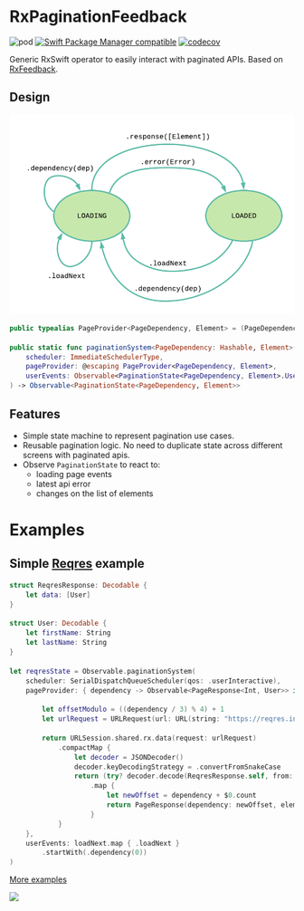 # RxPaginationFeedback
![pod](https://img.shields.io/cocoapods/v/RxPaginationFeedback.svg) [![Swift Package Manager compatible](https://img.shields.io/badge/Swift%20Package%20Manager-compatible-brightgreen.svg)](https://github.com/apple/swift-package-manager) [![codecov](https://codecov.io/gh/fabfelici/RxPaginationFeedback/branch/master/graph/badge.svg)](https://codecov.io/gh/fabfelici/RxPaginationFeedback)

Generic RxSwift operator to easily interact with paginated APIs. Based on [RxFeedback](https://github.com/NoTests/RxFeedback.swift).

## Design

![](Images/state_diagram.png)

```swift
public typealias PageProvider<PageDependency, Element> = (PageDependency) -> Observable<PageResponse<PageDependency, Element>>

public static func paginationSystem<PageDependency: Hashable, Element>(
    scheduler: ImmediateSchedulerType,
    pageProvider: @escaping PageProvider<PageDependency, Element>,
    userEvents: Observable<PaginationState<PageDependency, Element>.UserEvent>
) -> Observable<PaginationState<PageDependency, Element>>
```

## Features
* Simple state machine to represent pagination use cases.
* Reusable pagination logic. No need to duplicate state across different screens with paginated apis.
* Observe `PaginationState` to react to:
    * loading page events
    * latest api error
    * changes on the list of elements

# Examples

## Simple [Reqres](https://reqres.in/) example

```swift
struct ReqresResponse: Decodable {
    let data: [User]
}

struct User: Decodable {
    let firstName: String
    let lastName: String
}

let reqresState = Observable.paginationSystem(
    scheduler: SerialDispatchQueueScheduler(qos: .userInteractive),
    pageProvider: { dependency -> Observable<PageResponse<Int, User>> in

        let offsetModulo = ((dependency / 3) % 4) + 1
        let urlRequest = URLRequest(url: URL(string: "https://reqres.in/api/users?page=\(offsetModulo)")!)

        return URLSession.shared.rx.data(request: urlRequest)
            .compactMap {
                let decoder = JSONDecoder()
                decoder.keyDecodingStrategy = .convertFromSnakeCase
                return (try? decoder.decode(ReqresResponse.self, from: $0).data)
                    .map {
                        let newOffset = dependency + $0.count
                        return PageResponse(dependency: newOffset, elements: $0)
                    }
            }
    },
    userEvents: loadNext.map { .loadNext }
        .startWith(.dependency(0))
)
```

[More examples](https://github.com/fabfelici/RxPaginationFeedback/blob/master/Examples/Examples)

<img src="Images/examples.gif" width="350"/>